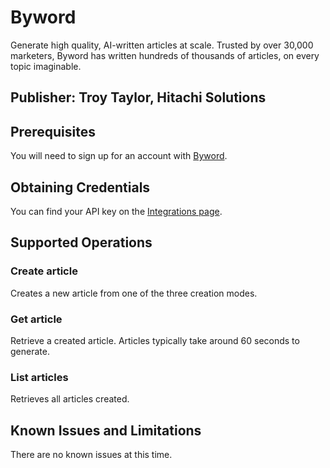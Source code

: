 # Byword
Generate high quality, AI-written articles at scale. Trusted by over 30,000 marketers, Byword has written hundreds of thousands of articles, on every topic imaginable.

## Publisher: Troy Taylor, Hitachi Solutions

## Prerequisites
You will need to sign up for an account with [Byword](https://byword.ai/signup).

## Obtaining Credentials
You can find your API key on the [Integrations page](https://byword.ai/integrations_api).

## Supported Operations
### Create article
Creates a new article from one of the three creation modes.
### Get article
Retrieve a created article. Articles typically take around 60 seconds to generate.
### List articles
Retrieves all articles created.

## Known Issues and Limitations
There are no known issues at this time.
